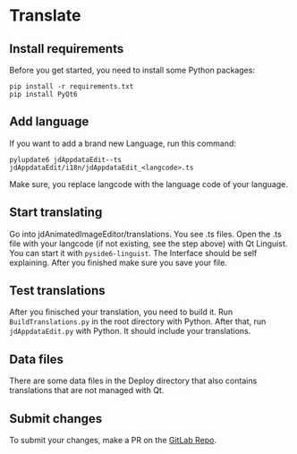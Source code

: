 # Translate

## Install requirements
Before you get started, you need to install some Python packages:
```
pip install -r requirements.txt
pip install PyQt6
```

## Add language
If you want to add a brand new Language, run this command:
```
pylupdate6 jdAppdataEdit--ts jdAppdataEdit/i18n/jdAppdataEdit_<langcode>.ts
```
Make sure, you replace langcode with the language code of your language.

## Start translating
Go into jdAnimatedImageEditor/translations. You see .ts files. Open the .ts file with your langcode (if not existing, see the step above) with Qt Linguist. You can start it with `pyside6-linguist`. The Interface should be self explaining. After you finished make sure you save your file.

## Test translations
After you finisched your translation, you need to build it. Run `BuildTranslations.py` in the root directory with Python. After that, run `jdAppdataEdit.py` with Python. It should include your translations.

## Data files
There are some data files in the Deploy directory that also contains translations that are not managed with Qt.

## Submit changes
To submit your changes, make a PR on the [GitLab Repo](https://gitlab.com/JakobDev/jdAppdataEdit).
